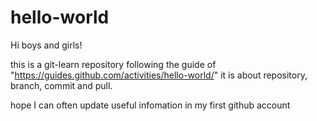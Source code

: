 # hello-world

Hi boys and girls!

this is a git-learn repository following the guide of "https://guides.github.com/activities/hello-world/"
it is about repository, branch, commit and pull. 

hope I can often update useful infomation in my first github account
